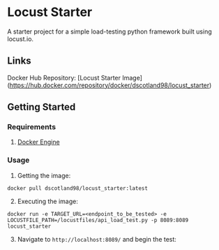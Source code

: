 # Locust Starter
A starter project for a simple load-testing python framework built using locust.io.

## Links
Docker Hub Repository: [Locust Starter Image] (https://hub.docker.com/repository/docker/dscotland98/locust_starter)

## Getting Started

### Requirements
1. [Docker Engine](https://docs.docker.com/engine/install/)

### Usage

1. Getting the image:

`docker pull dscotland98/locust_starter:latest`

2. Executing the image:

`docker run -e TARGET_URL=<endpoint_to_be_tested> -e LOCUSTFILE_PATH=/locustfiles/api_load_test.py -p 8089:8089  locust_starter`

3. Navigate to `http://localhost:8089/` and begin the test:
